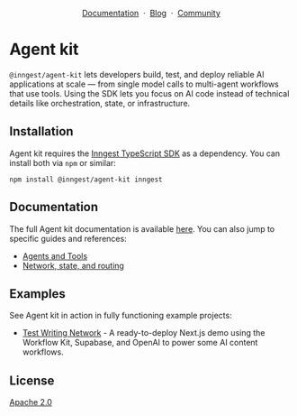 <p align="center">
    <a href="https://www.inngest.com/docs/agent-kit/overview?ref=github-agent-kit-readme">Documentation</a>
    <span>&nbsp;·&nbsp;</span>
    <a href="https://www.inngest.com/blog?ref=github-agent-kit-readme">Blog</a>
    <span>&nbsp;·&nbsp;</span>
    <a href="https://www.inngest.com/discord">Community</a>
</p>

# Agent kit

`@inngest/agent-kit` lets developers build, test, and deploy reliable AI applications
at scale — from single model calls to multi-agent workflows that use tools.
Using the SDK lets you focus on AI code instead of technical details like
orchestration, state, or infrastructure.

## Installation

Agent kit requires the [Inngest TypeScript SDK](https://github.com/inngest/inngest-js) as a dependency. You can install both via `npm` or similar:

```shell {{ title: "npm" }}
npm install @inngest/agent-kit inngest
```

## Documentation

The full Agent kit documentation is available
[here](https://www.inngest.com/docs/agent-kit/overview). You can also jump to
specific guides and references:

- [Agents and Tools](https://website-git-feat-ai-docs-post-inngest.vercel.app/docs/agent-kit/ai-agents-tools)
- [Network, state, and routing](https://website-git-feat-ai-docs-post-inngest.vercel.app/docs/agent-kit/ai-agent-network-state-routing)

## Examples

See Agent kit in action in fully functioning example projects:

- [Test Writing Network](/demo#readme) - A ready-to-deploy Next.js demo using the Workflow Kit, Supabase, and OpenAI to power some AI content workflows.

## License

[Apache 2.0](LICENSE.md)
